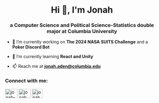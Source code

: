 <h1 align="center">Hi 👋, I'm Jonah</h1>
<h3 align="center">a Computer Science and Political Science-Statistics double major at Columbia University</h3>

- 🔭 I’m currently working on **The 2024 NASA SUITS Challenge** and a **Poker Discord Bot**

- 🌱 I’m currently learning **React and Unity**

- 📫 Reach me at **jonah.aden@columbia.edu**

<h3 align="left">Connect with me:</h3>
<p align="left">
<a href="https://linkedin.com/in/jonah-aden" target="blank"><img align="center" src="https://raw.githubusercontent.com/rahuldkjain/github-profile-readme-generator/master/src/images/icons/Social/linked-in-alt.svg" alt="jonah-aden" height="30" width="40" /></a>
<a href="https://instagram.com/jonah.aden" target="blank"><img align="center" src="https://raw.githubusercontent.com/rahuldkjain/github-profile-readme-generator/master/src/images/icons/Social/instagram.svg" alt="jonah.aden" height="30" width="40" /></a>
<a href="https://jonahaden.org" target="blank"><img align="center" src="https://upload.wikimedia.org/wikipedia/commons/thumb/a/a7/React-icon.svg/2300px-React-icon.svg.png" alt="jonah.aden" height="30" width="35" /></a> 
</p>

